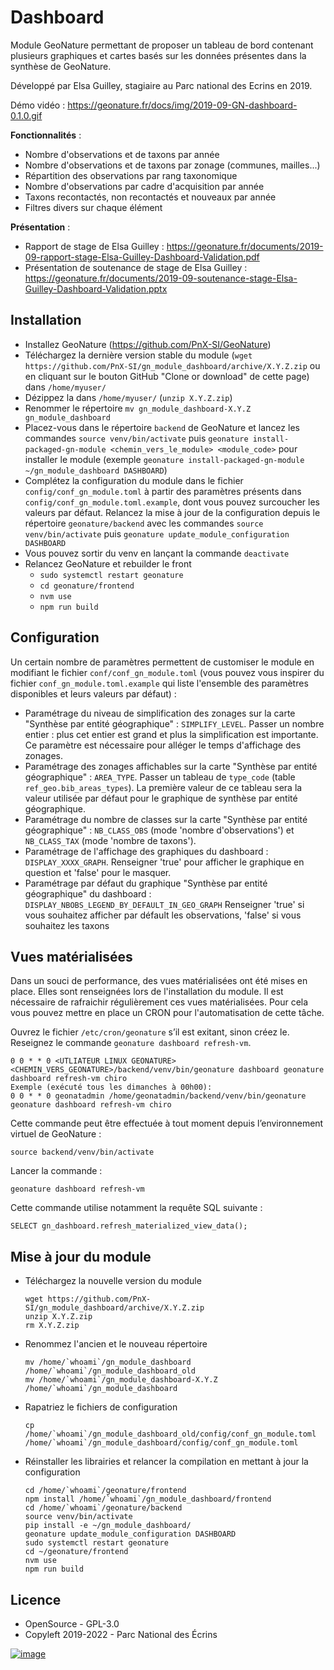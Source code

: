 Dashboard
=========

Module GeoNature permettant de proposer un tableau de bord contenant
plusieurs graphiques et cartes basés sur les données présentes dans la
synthèse de GeoNature. 

Développé par Elsa Guilley, stagiaire au Parc
national des Ecrins en 2019.

Démo vidéo :
<https://geonature.fr/docs/img/2019-09-GN-dashboard-0.1.0.gif>

**Fonctionnalités** :

-   Nombre d'observations et de taxons par année
-   Nombre d'observations et de taxons par zonage (communes,
    mailles...)
-   Répartition des observations par rang taxonomique
-   Nombre d'observations par cadre d'acquisition par année
-   Taxons recontactés, non recontactés et nouveaux par année
-   Filtres divers sur chaque élément

**Présentation** :

-   Rapport de stage de Elsa Guilley :
    <https://geonature.fr/documents/2019-09-rapport-stage-Elsa-Guilley-Dashboard-Validation.pdf>
-   Présentation de soutenance de stage de Elsa Guilley :
    <https://geonature.fr/documents/2019-09-soutenance-stage-Elsa-Guilley-Dashboard-Validation.pptx>

Installation
------------

-   Installez GeoNature (<https://github.com/PnX-SI/GeoNature>)
-   Téléchargez la dernière version stable du module
    (`wget https://github.com/PnX-SI/gn_module_dashboard/archive/X.Y.Z.zip`
    ou en cliquant sur le bouton GitHub "Clone or download" de cette
    page) dans `/home/myuser/`
-   Dézippez la dans `/home/myuser/` (`unzip X.Y.Z.zip`)
-   Renommer le répertoire
    `mv gn_module_dashboard-X.Y.Z gn_module_dashboard`
-   Placez-vous dans le répertoire `backend` de GeoNature et lancez les
    commandes `source venv/bin/activate` puis
    `geonature install-packaged-gn-module <chemin_vers_le_module> <module_code>`
    pour installer le module (exemple
    `geonature install-packaged-gn-module ~/gn_module_dashboard DASHBOARD`)
-   Complétez la configuration du module dans le fichier
    `config/conf_gn_module.toml` à partir des paramètres présents dans
    `config/conf_gn_module.toml.example`, dont vous pouvez surcoucher
    les valeurs par défaut. Relancez la mise à jour de la configuration
    depuis le répertoire `geonature/backend` avec les commandes
    `source venv/bin/activate` puis
    `geonature update_module_configuration DASHBOARD`
-   Vous pouvez sortir du venv en lançant la commande `deactivate`
-   Relancez GeoNature et rebuilder le front
    - `sudo systemctl restart geonature`
    - `cd geonature/frontend`
    - `nvm use`
    - `npm run build`

Configuration
-------------

Un certain nombre de paramètres permettent de customiser le module en
modifiant le fichier `conf/conf_gn_module.toml` (vous pouvez vous
inspirer du fichier `conf_gn_module.toml.example` qui liste l'ensemble
des paramètres disponibles et leurs valeurs par défaut) :

-   Paramétrage du niveau de simplification des zonages sur la carte
    "Synthèse par entité géographique" : `SIMPLIFY_LEVEL`. Passer un
    nombre entier : plus cet entier est grand et plus la simplification
    est importante. Ce paramètre est nécessaire pour alléger le temps
    d'affichage des zonages.
-   Paramétrage des zonages affichables sur la carte "Synthèse par
    entité géographique" : `AREA_TYPE`. Passer un tableau de
    `type_code` (table `ref_geo.bib_areas_types`). La première valeur de
    ce tableau sera la valeur utilisée par défaut pour le graphique de
    synthèse par entité géographique.
-   Paramétrage du nombre de classes sur la carte "Synthèse par entité
    géographique" : `NB_CLASS_OBS` (mode 'nombre d'observations') et
    `NB_CLASS_TAX` (mode 'nombre de taxons').
-   Paramétrage de l'affichage des graphiques du dashboard :
    `DISPLAY_XXXX_GRAPH`. Renseigner 'true' pour afficher le graphique
    en question et 'false' pour le masquer.
-   Paramétrage par défaut du graphique "Synthèse par entité
    géographique" du dashboard :
    `DISPLAY_NBOBS_LEGEND_BY_DEFAULT_IN_GEO_GRAPH` Renseigner 'true'
    si vous souhaitez afficher par défault les observations, 'false'
    si vous souhaitez les taxons

Vues matérialisées
------------------

Dans un souci de performance, des vues matérialisées ont été mises en
place. Elles sont renseignées lors de l'installation du module. Il est
nécessaire de rafraichir régulièrement ces vues matérialisées. Pour cela
vous pouvez mettre en place un CRON pour l'automatisation de cette
tâche.

Ouvrez le fichier ``/etc/cron/geonature`` s’il est exitant, sinon créez le. Reseignez le commande ``geonature dashboard refresh-vm``.

```
0 0 * * 0 <UTLIATEUR LINUX GEONATURE> <CHEMIN_VERS_GEONATURE>/backend/venv/bin/geonature dashboard geonature dashboard refresh-vm chiro
Exemple (exécuté tous les dimanches à 00h00):
0 0 * * 0 geonatadmin /home/geonatadmin/backend/venv/bin/geonature geonature dashboard refresh-vm chiro
```

Cette commande peut être effectuée à tout moment depuis l’environnement
virtuel de GeoNature :

`source backend/venv/bin/activate`

Lancer la commande :

`geonature dashboard refresh-vm`

Cette commande utilise notamment la requête SQL suivante :

`SELECT gn_dashboard.refresh_materialized_view_data();`

Mise à jour du module
---------------------

-   Téléchargez la nouvelle version du module

        wget https://github.com/PnX-SI/gn_module_dashboard/archive/X.Y.Z.zip
        unzip X.Y.Z.zip
        rm X.Y.Z.zip

-   Renommez l'ancien et le nouveau répertoire

        mv /home/`whoami`/gn_module_dashboard /home/`whoami`/gn_module_dashboard_old
        mv /home/`whoami`/gn_module_dashboard-X.Y.Z /home/`whoami`/gn_module_dashboard

-   Rapatriez le fichiers de configuration

        cp /home/`whoami`/gn_module_dashboard_old/config/conf_gn_module.toml /home/`whoami`/gn_module_dashboard/config/conf_gn_module.toml

-   Réinstaller les librairies et relancer la compilation en mettant à
    jour la configuration

        cd /home/`whoami`/geonature/frontend
        npm install /home/`whoami`/gn_module_dashboard/frontend
        cd /home/`whoami`/geonature/backend
        source venv/bin/activate
        pip install -e ~/gn_module_dashboard/
        geonature update_module_configuration DASHBOARD
        sudo systemctl restart geonature
        cd ~/geonature/frontend
        nvm use
        npm run build

Licence
-------

-   OpenSource - GPL-3.0
-   Copyleft 2019-2022 - Parc National des Écrins

[![image](http://geonature.fr/img/logo-pne.jpg)](http://www.ecrins-parcnational.fr)

